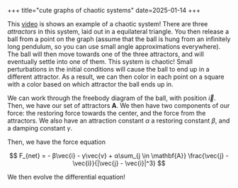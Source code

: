 +++
title="cute graphs of chaotic systems"
date=2025-01-14
+++

This [video](https://www.youtube.com/watch?v=C5Jkgvw-Z6E&t=0s) is shows an example of a chaotic system! There are three *attractors* in this system, laid out in a equilateral triangle. You then release a ball from a point on the graph (assume that the ball is hung from an infinitely long pendulum, so you can use small angle approximations everywhere). The ball will then move towards one of the three attractors, and will eventually settle into one of them. This system is chaotic! Small perturbations in the initial conditions will cause the ball to end up in a different attractor. As a result, we can then color in each point on a square with a color based on which attractor the ball ends up in.

We can work through the freebody diagram of the ball, with position $\vec{i}$. Then, we have our set of attractors $\mathbf{A}$. We then have two components of our force: the restoring force towards the center, and the force from the attractors. We also have an attraction constant $\alpha$ a restoring constant $\beta$, and a damping constant $\gamma$.

Then, we have the force equation 

$$
F_{net} = - β\vec{i} - γ\vec{v} + α\sum_{j \in \mathbf{A}} \frac{\vec{j} - \vec{i}}{|\vec{j} - \vec{i}|^3}
$$

We then evolve the differential equation!